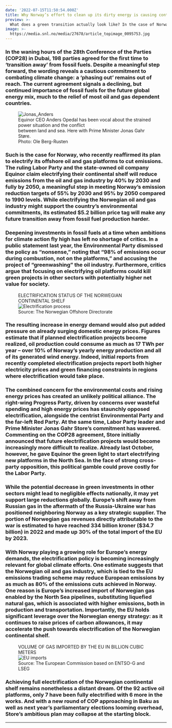 ```yaml
---
date: '2022-07-15T11:50:54.000Z'
title: Why Norway’s effort to clean up its dirty energy is causing controversy
preview: >-
  What does a green transition actually look like? In the case of Norway, it seems to mean a deepening in capital investments in fossil fuels. Behind what appears to be a contentious policy, there may lie a silver lining.
image: >-
  https://media.snl.no/media/27678/article_topimage_0095753.jpg
---
```

### In the waning hours of the 28th Conference of the Parties (COP28) in Dubai, 198 parties agreed for the first time to ‘transition away’ from fossil fuels. Despite a meaningful step forward, the wording reveals a cautious commitment to combating climate change: a ‘phasing out’ remains out of reach. The current agreement signals a declining, but continued importance of fossil fuels for the future global energy mix, much to the relief of most oil and gas dependent countries.

<figure class="float-right">
  <img src="https://gfx.nrk.no/85cH0xPdwhgd-GOaYTpZ8AXS06JUUHFQUYtwPRlyAuWQ.jpg" alt="Jonas_Anders" class="right">
  <figcaption> Equinor CEO Anders Opedal has been vocal about the strained power situation and the conflict <br/> between land and sea. Here with Prime Minister Jonas Gahr Støre. </figcaption>
  <figcaption class="italic"> Photo: Ole Berg-Rusten </figcaption>
</figure>

### Such is the case for Norway, who recently reaffirmed its plan to electrify its offshore oil and gas platforms to cut emissions. The ruling Labor Party and the state-owned oil company Equinor claim electrifying their continental shelf will reduce emissions from the oil and gas industry by 40% by 2030 and fully by 2050, a meaningful step in meeting Norway’s emission reduction targets of 55% by 2030 and 95% by 2050 compared to 1990 levels. While electrifying the Norwegian oil and gas industry might support the country’s environmental commitments, its estimated $5.2 billion price tag will make any future transition away from fossil fuel production harder.

### Deepening investments in fossil fuels at a time when ambitions for climate action fly high has left no shortage of critics. In a public statement last year, the Environmental Party dismissed the policy as “nonsense,” noting that “98% of emissions occur during combustion, not on the platforms,” and accusing the project of “greenwashing” the oil industry. Furthermore, critics argue that focusing on electrifying oil platforms could kill green projects in other sectors with potentially higher net value for society. 

<figure class="float-left">
  <figcaption class="title">ELECTRIFICATION STATUS OF THE NORWEGIAN <br /> CONTINENTAL SHELF</figcaption>
  <img src="/images/blog_pics/Electrification_process.png" alt="Electrification process" class="tall">
  <figcaption class="italic"> Source: The Norwegian Offshore Directorate </figcaption>
</figure>


### The resulting increase in energy demand would also put added pressure on already surging domestic energy prices. Figures estimate that if planned electrification projects become realized, oil production could consume as much as 17 TWh per year – over 10% of Norway’s yearly energy production and all of its generated wind energy. Indeed, initial reports from recently completed electrification projects report both higher electricity prices and green financing constraints in regions where electrification would take place. 

### The combined concern for the environmental costs and rising energy prices has created an unlikely political alliance. The right-wing Progress Party, driven by concerns over wasteful spending and high energy prices has staunchly opposed electrification, alongside the centrist Environmental Party and the far-left Red Party. At the same time, Labor Party leader and Prime Minister Jonas Gahr Store’s commitment has wavered. Commenting on the COP28 agreement, Store initially announced that future electrification projects would become increasingly more difficult to realize. Already last October, however, he gave Equinor the green light to start electrifying new platforms in the North Sea. In the face of strong cross-party opposition, this political gamble could prove costly for the Labor Party.


### While the potential decrease in green investments in other sectors might lead to negligible effects nationally, it may yet support large reductions globally. Europe’s shift away from Russian gas in the aftermath of the Russia-Ukraine war has positioned neighboring Norway as a key strategic supplier. The portion of Norwegian gas revenues directly attributable to the war is estimated to have reached 334 billion kroner ($34.7 billion) in 2022 and made up 30% of the total import of the EU by 2023. 

### With Norway playing a growing role for Europe’s energy demands, the electrification policy is becoming increasingly relevant for global climate efforts. One estimate suggests that the Norwegian oil and gas industry, which is tied to the EU emissions trading scheme may reduce European emissions by as much as 80% of the emissions cuts achieved in Norway. One reason is Europe’s increased import of Norwegian gas enabled by the North Sea pipelines, substituting liquefied natural gas, which is associated with higher emissions, both in production and transportation. Importantly, the EU holds significant leverage over the Norwegian energy strategy: as it continues to raise prices of carbon allowances, it may accelerate the push towards electrification of the Norwegian continental shelf.

<figure class="center">
  <figcaption class="title">VOLUME OF GAS IMPORTED BY THE EU IN BILLION CUBIC METERS</figcaption>
  <img src="/images/blog_pics/EU_imports.PNG" alt="EU imports" title="HEI PÅ DAG" class="center" />
  <figcaption class="italic">
    Source: The European Commission based on ENTSO-G and LSEG
  </figcaption>
</figure>

### Achieving full electrification of the Norwegian continental shelf remains nonetheless a distant dream. Of the 92 active oil platforms, only 7 have been fully electrified with 6 more in the works. And with a new round of COP approaching in Baku as well as next year’s parliamentary elections looming overhead, Store’s ambitious plan may collapse at the starting block.
---

